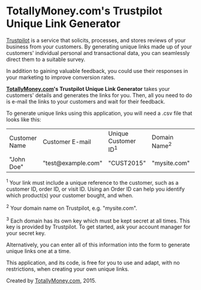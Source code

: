 # TotallyMoney.com's Trustpilot Unique Link Generator

<a href="http://www.trustpilot.com">Trustpilot</a> is a service that solicits, processes, and stores reviews of your business from your customers. By generating unique links made up of your customers' individual personal and transactional data, you can seamlessly direct them to a suitable survey.

In addition to gaining valuable feedback, you could use their responses in your marketing to improve conversion rates.

<strong><a href="http://www.totallymoney.com">TotallyMoney.com</a>'s Trustpilot Unique Link Generator</strong> takes your customers' details and generates the links for you. Then, all you need to do is e-mail the links to your customers and wait for their feedback.

To generate unique links using this application, you will need a .csv file that looks like this:

<table>
    <tr>
        <td>Customer Name</td>
        <td>Customer E-mail</td>
        <td>Unique Customer ID<sup>1</sup></td>
        <td>Domain Name<sup>2</sup></td>
        <td>Secret Key<sup>3</sup></td>
    </tr>
    <tr>
        <td>"John Doe"</td>
        <td>"test@example.com"</td>
        <td>"CUST2015"</td>
        <td>"mysite.com"</td>
        <td>"mys3cr3tk3y2015"</td>
    </tr>
</table>

<sup>1</sup> Your link must include a unique reference to the customer, such as a customer ID, order ID, or visit ID. Using an Order ID can help you identify which product(s) your customer bought, and when.

<sup>2</sup> Your domain name on Trustpilot, e.g. "mysite.com".

<sup>3</sup> Each domain has its own key which must be kept secret at all times. This key is provided by Trustpilot. To get started, ask your account manager for your secret key.

Alternatively, you can enter all of this information into the form to generate unique links one at a time.

This application, and its code, is free for you to use and adapt, with no restrictions, when creating your own unique links.

Created by <a href="http://www.totallymoney.com">TotallyMoney.com</a>, 2015.

